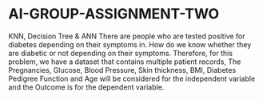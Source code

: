 # AI-GROUP-ASSIGNMENT-TWO
KNN, Decision Tree &amp; ANN
There are people who are tested positive for diabetes depending on their symptoms in.
How do we know whether they are diabetic or not depending on their symptoms.
Therefore, for this problem, we have a dataset that contains multiple patient records, 
The Pregnancies, Glucose, Blood Pressure, Skin thickness, BMI, Diabetes Pedigree Function and Age will be considered for the independent variable 
and the Outcome is for the dependent variable.
